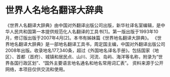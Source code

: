 # 世界人名地名翻译大辞典
《世界人名翻译大辞典》由中国对外翻译出版公司出版，新华社译名室编辑，是中华人民共和国第一本提供规范化人名翻译的工具书[1]。第一版出版于1993年10月，修订版出版于2007年4月[2]。本书有姊妹篇《世界地名翻译大辞典》。
《世界地名翻译大辞典》是一部地名翻译工具书，周定国主编，中国对外翻译出版公司2008年出版。收录地名177,340条，超过《外国地名译名手册》。包括国家（地区）、首都（首府）、城镇和居民点、山川、河流、岛屿、海洋等名称，附录为“世界各国行政区划”、“国外主要语言地名通名和地名常用词汇表”。
资料来源于公开网络，本项目仅供交流和使用。
